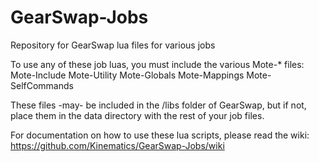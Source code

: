GearSwap-Jobs
=============

Repository for GearSwap lua files for various jobs

To use any of these job luas, you must include the various Mote-* files:
Mote-Include
Mote-Utility
Mote-Globals
Mote-Mappings
Mote-SelfCommands

These files -may- be included in the /libs folder of GearSwap, but if not, place them in the data directory with the rest of your job files.

For documentation on how to use these lua scripts, please read the wiki: https://github.com/Kinematics/GearSwap-Jobs/wiki
